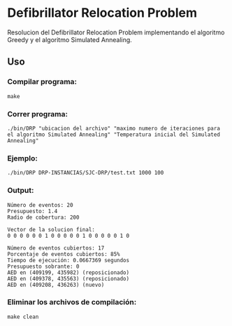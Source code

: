 # Defibrillator Relocation Problem
Resolucion del Defibrillator Relocation Problem implementando el algoritmo Greedy y el algoritmo Simulated Annealing.

## Uso
### Compilar programa:
``` bach
make
```
### Correr programa:
``` bach
./bin/DRP "ubicacion del archivo" "maximo numero de iteraciones para el algoritmo Simulated Annealing" "Temperatura inicial del Simulated Annealing"
```
### Ejemplo:
``` bach
./bin/DRP DRP-INSTANCIAS/SJC-DRP/test.txt 1000 100
```
### Output:
``` bach
Número de eventos: 20
Presupuesto: 1.4
Radio de cobertura: 200

Vector de la solucion final: 
0 0 0 0 0 0 1 0 0 0 0 0 1 0 0 0 0 0 1 0 

Número de eventos cubiertos: 17
Porcentaje de eventos cubiertos: 85%
Tiempo de ejecución: 0.0667369 segundos
Presupuesto sobrante: 0
AED en (409199, 435982) (reposicionado)
AED en (409378, 435563) (reposicionado)
AED en (409208, 436263) (nuevo)
```
### Eliminar los archivos de compilación:
``` bach
make clean
```
